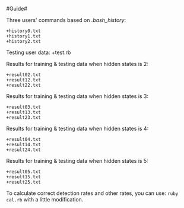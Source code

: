 #Guide#

Three users' commands based on *.bash_history*:

    +history0.txt  
    +history1.txt  
    +history2.txt  

Testing user data:
    +test.rb  

Results for training & testing data when hidden states is 2:

    +result02.txt  
    +result12.txt  
    +result22.txt  

Results for training & testing data when hidden states is 3:

    +result03.txt  
    +result13.txt  
    +result23.txt  

Results for training & testing data when hidden states is 4:

    +result04.txt  
    +result14.txt  
    +result24.txt  

Results for training & testing data when hidden states is 5:

    +result05.txt  
    +result15.txt  
    +result25.txt  

To calculate correct detection rates and other rates, you can use: `ruby cal.rb` with a little modification.